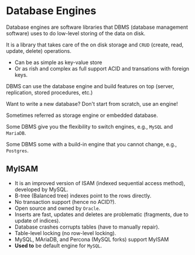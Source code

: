 # Database Engines

Database engines are software libraries that DBMS (database management software) uses to do low-level storing of the data on disk.

It is a library that takes care of the on disk storage and `CRUD` (create, read, update, delete) operations.
- Can be as simple as key-value store
- Or as rish and complex as full support ACID and transations with foreign keys.

DBMS can use the database engine and build features on top (server, replication, stored procedures, etc.)

Want to write a new database? Don't start from scratch, use an engine!

Sometimes referred as storage engine or embedded database.

Some DBMS give you the flexibility to switch engines, e.g., `MySQL` and `MariaDB`.

Some DBMS some with a build-in engine that you cannot change, e.g., `Postgres`.

## MyISAM

- It is an improved version of ISAM (indexed sequential access method), developed by MySQL.
- B-tree (Balanced tree) indexes point to the rows directly.
- No transaction support (hence no ACID?).
- Open source and owned by `Oracle`.
- Inserts are fast, updates and deletes are problematic (fragments, due to update of indices).
- Database crashes corrupts tables (have to manually repair).
- Table-level locking (no row-level locking).
- MySQL, MAriaDB, and Percona (MySQL forks) support MyISAM
- **Used to** be default engine for `MySQL`.
